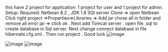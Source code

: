this have 2 project for application: 1 project for user and 1 project for admin.
Setup:
    Required: Netbean 8.2 ,
    JDK 1.8
    SQl server
Clone => open Netbean 
Click right project =>Properties=>Libraries 
=> Add jar chose all in folder and remove all error jar => click ok .
Next add Tomcat server .
open file .sql to create database in Sql server.
Next change connect database in file hibernate.cfg.xml .
Then run project .
Good luck
![image](https://user-images.githubusercontent.com/57958869/147363729-c46e787e-ef71-443e-9579-623afd539efc.png)

![image](https://user-images.githubusercontent.com/57958869/147363747-290a317d-316b-44c8-aa65-75d40ba94995.png)
![image](https://user-images.githubusercontent.com/57958869/147363767-ca659fed-18d2-4da9-8e97-d3a79bc0d613.png)
